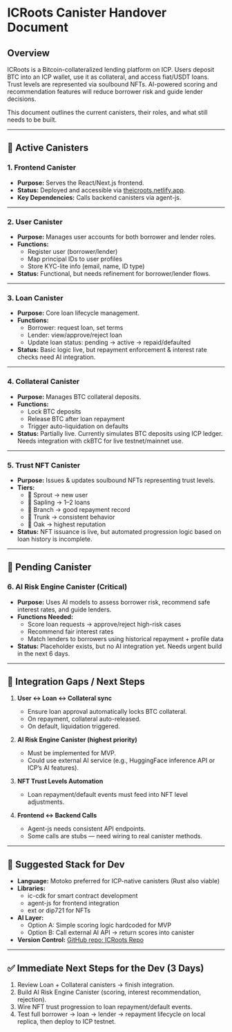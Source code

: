 # ICRoots Canister Handover Document

## Overview

ICRoots is a Bitcoin-collateralized lending platform on ICP. Users deposit BTC into an ICP wallet, use it as collateral, and access fiat/USDT loans. Trust levels are represented via soulbound NFTs. AI-powered scoring and recommendation features will reduce borrower risk and guide lender decisions.

This document outlines the current canisters, their roles, and what still needs to be built.

---

## 🔹 Active Canisters

### 1. Frontend Canister

- **Purpose:** Serves the React/Next.js frontend.
- **Status:** Deployed and accessible via [theicroots.netlify.app](https://theicroots.netlify.app).
- **Key Dependencies:** Calls backend canisters via agent-js.

---

### 2. User Canister

- **Purpose:** Manages user accounts for both borrower and lender roles.
- **Functions:**
    - Register user (borrower/lender)
    - Map principal IDs to user profiles
    - Store KYC-lite info (email, name, ID type)
- **Status:** Functional, but needs refinement for borrower/lender flows.

---

### 3. Loan Canister

- **Purpose:** Core loan lifecycle management.
- **Functions:**
    - Borrower: request loan, set terms
    - Lender: view/approve/reject loan
    - Update loan status: pending → active → repaid/defaulted
- **Status:** Basic logic live, but repayment enforcement & interest rate checks need AI integration.

---

### 4. Collateral Canister

- **Purpose:** Manages BTC collateral deposits.
- **Functions:**
    - Lock BTC deposits
    - Release BTC after loan repayment
    - Trigger auto-liquidation on defaults
- **Status:** Partially live. Currently simulates BTC deposits using ICP ledger. Needs integration with ckBTC for live testnet/mainnet use.

---

### 5. Trust NFT Canister

- **Purpose:** Issues & updates soulbound NFTs representing trust levels.
- **Tiers:**
    - 🌱 Sprout → new user
    - 🌿 Sapling → 1–2 loans
    - 🌲 Branch → good repayment record
    - 🌳 Trunk → consistent behavior
    - 🌰 Oak → highest reputation
- **Status:** NFT issuance is live, but automated progression logic based on loan history is incomplete.

---

## 🔹 Pending Canister

### 6. AI Risk Engine Canister (Critical)

- **Purpose:** Uses AI models to assess borrower risk, recommend safe interest rates, and guide lenders.
- **Functions Needed:**
    - Score loan requests → approve/reject high-risk cases
    - Recommend fair interest rates
    - Match lenders to borrowers using historical repayment + profile data
- **Status:** Placeholder exists, but no AI integration yet. Needs urgent build in the next 6 days.

---

## 🔹 Integration Gaps / Next Steps

1. **User ↔ Loan ↔ Collateral sync**
     - Ensure loan approval automatically locks BTC collateral.
     - On repayment, collateral auto-released.
     - On default, liquidation triggered.

2. **AI Risk Engine Canister (highest priority)**
     - Must be implemented for MVP.
     - Could use external AI service (e.g., HuggingFace inference API or ICP’s AI features).

3. **NFT Trust Levels Automation**
     - Loan repayment/default events must feed into NFT level adjustments.

4. **Frontend ↔ Backend Calls**
     - Agent-js needs consistent API endpoints.
     - Some calls are stubs — need wiring to real canister methods.

---

## 🔹 Suggested Stack for Dev

- **Language:** Motoko preferred for ICP-native canisters (Rust also viable)
- **Libraries:**
    - ic-cdk for smart contract development
    - agent-js for frontend integration
    - ext or dip721 for NFTs
- **AI Layer:**
    - Option A: Simple scoring logic hardcoded for MVP
    - Option B: Call external AI API → return scores into canister
- **Version Control:** [GitHub repo: ICRoots Repo](https://github.com/ICRoots)

---

## ✅ Immediate Next Steps for the Dev (3 Days)

1. Review Loan + Collateral canisters → finish integration.
2. Build AI Risk Engine Canister (scoring, interest recommendation, rejection).
3. Wire NFT trust progression to loan repayment/default events.
4. Test full borrower → loan → lender → repayment lifecycle on local replica, then deploy to ICP testnet.
